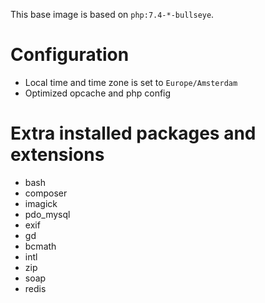 This base image is based on `php:7.4-*-bullseye`.

# Configuration
- Local time and time zone is set to `Europe/Amsterdam`
- Optimized opcache and php config

# Extra installed packages and extensions
- bash
- composer
- imagick
- pdo_mysql
- exif
- gd
- bcmath
- intl
- zip
- soap
- redis